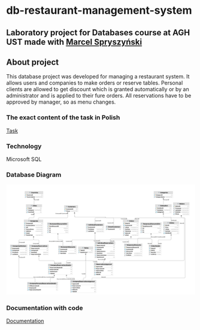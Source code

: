 # db-restaurant-management-system
## Laboratory project for Databases course at AGH UST made with [Marcel Spryszyński](https://github.com/MSpryszynski)

## About project
This database project was developed for managing a restaurant system. It allows users and companies to make orders or reserve tables. Personal clients are allowed to get discount which is granted automatically or by an administrator and is applied to their fure orders. All reservations have to be approved by manager, so as menu changes.

### The exact content of the task in Polish
[Task](zadanie_2021.pdf)

### Technology
Microsoft SQL 

### Database Diagram
<img src="RestaurantManagementSystemDiagram.png">

### Documentation with code 
[Documentation](BazyDanychProjekt.pdf)

